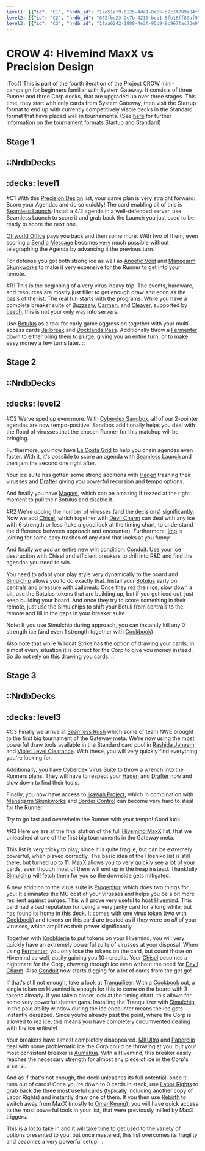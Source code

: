 ```yaml
---
level1: [{"id": "C1", "nrdb_id": "1ae51ef9-6125-4da1-8e55-d2c1f799a84f", "title": "Corp"},{"id": "R1", "nrdb_id": "43064cc5-2872-4a0f-a2b7-c057d1b70693", "title": "Runner"}]
level2: [{"id": "C2", "nrdb_id": "682fbe23-2c7b-4210-bcb1-5fb18ff89af9", "title": "Corp"},{"id": "R2", "nrdb_id": "86a16d2f-786c-40fc-b972-fcb1cdfcbbc0", "title": "Runner"}]
level3: [{"id": "C3", "nrdb_id": "1faa0242-1888-4e3f-95b9-8c967fac73e0", "title": "Corp"},{"id": "R3", "nrdb_id": "ad05ecf6-f984-44cc-9fb3-7323f010ce34", "title": "Runner"}]
---
```


# CROW 4: Hivemind MaxX vs Precision Design
:Toc{}
This is part of the fourth iteration of the Project CROW mini-campaign for beginners familiar with System Gateway. It consists of three Runner and three Corp decks, that are upgraded up over three stages. This time, they start with only cards from System Gateway, then visit the Startup format to end up with currently competitively viable decks in the Standard format that have placed well in tournaments. (See [here](https://nisei.net/players/supported-formats/) for further information on the tournament formats Startup and Standard)

## Stage 1
::NrdbDecks
---
:decks: level1
---
#C1
With this [Precision Design](/en/card/30035) list, your game plan is very straight forward: Score your Agendas and do so quickly! The card enabling all of this is [Seamless Launch](/en/card/30040). Install a 4/2 agenda in a well-defended server. use Seamless Launch to score it and grab back the Launch you just used to be ready to score the next one.

[Offworld Office](/en/card/30067) pays you back and then some more. With two of them, even scoring a [Send a Message](/en/card/30069) becomes very much possible without telegraphing the Agenda by advancing it the previous turn.

For defense you got both strong ice as well as [Anoetic Void](/en/card/30050) and [Manegarm Skunkworks](/en/card/30042) to make it very expensive for the Runner to get into your remote.

#R1
This is the beginning of a very virus-heavy trip. The events, hardware, and resources are mostly just filler to get enough draw and econ as the basis of the list. The real fun starts with the programs. While you have a complete breaker suite of [Buzzsaw](/en/card/30005), [Carmen](/en/card/30015), and [Cleaver](/en/card/30006), supported by [Leech](/en/card/30008), this is not your only way into servers.

Use [Botulus](/en/card/30004) as a tool for early game aggression together with your multi-access cards [Jailbreak](/en/card/30028) and [Docklands Pass](/en/card/30013). Additionally throw a [Fermenter](/en/card/30007) down to either bring them to purge, giving you an entire turn, or to make easy money a few turns later.
::

## Stage 2
::NrdbDecks
---
:decks: level2
---
#C2
We've sped up even more. With [Cyberdex Sandbox](/en/card/26128), all of our 2-pointer agendas are now tempo-positive. Sandbox additionally helps you deal with the flood of virusses that the chosen Runner for this matchup will be bringing.

Furthermore, you now have [La Costa Grid](/en/card/26112) to help you chain agendas even faster. With it, it's possible to score an agenda with [Seamless Launch](/en/card/30040) and then jam the second one right after.

Your ice suite has gotten some strong additions with [Hagen](/en/card/26035) trashing their virusses and [Drafter](/en/card/26101) giving you powerful recursion and tempo options.

And finally you have [Magnet](/en/card/31044), which can be amazing if rezzed at the right moment to pull their Botulus and disable it.

#R2
We're upping the number of virusses (and the decisions) significantly. Now we add [Chisel](/en/card/26003), which together with [Devil Charm](/en/card/26068) can deal with any ice with 6 strength or less (take a good look at the timing chart, to understand the difference between approach and encounter).
Furthermore, [Imp](/en/card/31007) is joining for some easy trashes of any card that looks at you funny.

And finally we add an entire new win condition: [Conduit](/en/card/30024). Use your ice destruction with Chisel and efficient breakers to drill into R&D and find the agendas you need to win.

You need to adapt your play style very dynamically to the board and [Simulchip](/en/card/26085) allows you to do exactly that. Install your [Botulus](/en/card/30004) early on centrals and pressure with [Jailbreak](/en/card/30028). Once they rez their ice, slow down a bit, use the Botulus tokens that are building up, but if you get iced out, just keep building your board. And once they try to score something in their remote, just use the Simulchips to shift your Botuli from centrals to the remote and fill in the gaps in your breaker suite.

Note: If you use Simulchip during approach, you can instantly kill any 0 strength ice (and even 1 strength together with [Cookbook](/en/card/30009))

Also note that while Wildcat Strike has the option of drawing your cards, in almost every situation it is correct for the Corp to give you money instead. So do not rely on this drawing you cards.
::

## Stage 3
::NrdbDecks
---
:decks: level3
---
#C3
Finally we arrive at [Seamless Rush](https://netrunnerdb.com/en/decklist/64839/seamless-rush-1rst-7th-10th-at-early-bird-9-0-) which some of team NWE brought to the first big tournament of the Gateway meta. We're now using the most powerful draw tools available in the Standard card pool in [Rashida Jaheem](/en/card/21080) and [Violet Level Clearance](/en/card/11111). With these, you will very quickly find everything you're looking for. 

Additionally, you have [Cyberdex Virus Suite](/en/card/07027) to throw a wrench into the Runners plans. They will have to respect your [Hagen](/en/card/26035) and [Drafter](/en/card/26101) now and slow down to find their tools.

Finally, you now have access to [Ikawah Project](/en/card/21010), which in combination with [Manegarm Skunkworks](/en/card/30042) and [Border Control](/en/card/28005) can become very hard to steal for the Runner.

Try to go fast and overwhelm the Runner with your tempo! Good luck!

#R3
Here we are at the final station of the full [Hivemind MaxX](https://netrunnerdb.com/en/decklist/64846/hivemind-maxx-1st-4th-6th-7th-10th-14th-at-early-bird-) list, that we unleashed at one of the first big tournaments in the Gateway meta.

This list is very tricky to play, since it is quite fragile, but can be extremely powerful, when played correctly. The basic idea of the Hoshiko list is still there, but turned up to 11. [MaxX](/en/card/07029) allows you to very quickly see a lot of your cards, even though most of them will end up in the heap instead. Thankfully [Simulchip](/en/card/26085) will fetch them for you so the downside gets mitigated.

A new addition to the virus suite is [Progenitor](/en/card/07043), which does two things for you: It eliminates the MU cost of your virusses and helps you be a bit more resilient against purges. This will prove very useful to host [Hivemind](/en/card/07042). This card had a bad reputation for being a very janky card for a long while, but has found its home in this deck. It comes with one virus token (two with [Cookbook](/en/card/30009)) and tokens on this card are treated as if they were on _all_ of your virusses, which amplifies their power significantly.

Together with [Knobkierie](/en/card/21062) to put tokens on your Hivemind, you will very quickly have an extremely powerful suite of virusses at your disposal. When using [Fermenter](/en/card/30007), you only lose the tokens on the card, but count those on Hivemind as well, easily gaining you 10+ credits. Your [Chisel](/en/card/26003) becomes a nightmare for the Corp, chewing through ice even without the need for [Devil Charm](/en/card/26068). Also [Conduit](/en/card/30024) now starts digging for a lot of cards from the get go!

If that's still not enough, take a look at [Tranquilizer](/en/card/30017). With a [Cookbook](/en/card/30009) out, a single token on Hivemind is enough for this to come on the board with 3 tokens already. If you take a closer look at the timing chart, this allows for some very powerful shenanigans. Installing the Tranquilizer with [Simulchip](/en/card/26085) in the paid ability window during the ice encounter means the ice gets instantly derezzed. Since you're already past the point, where the Corp is allowed to rez ice, this means you have completely circumvented dealing with the ice entirely!

Your breakers have almost completely disappeared. [MKUltra](/en/card/11081) and [Paperclip](/en/card/11024) deal with some problematic ice the Corp could be throwing at you, but your most consistent breaker is [Aumakua](/en/card/12104). With a Hivemind, this breaker easily reaches the necessary strength for almost any piece of ice in the Corp's arsenal.

And as if that's not enough, the deck unleashes its full potential, once it runs out of cards! Once you're down to 0 cards in stack, use [Labor Rights](/en/card/28001) to grab back the three most useful cards (typically including another copy of Labor Rights) and instantly draw one of them. If you then use [Rebirth](/en/card/10083) to switch away from MaxX (mostly to [Omar Keung](/en/card/11043)), you will have quick access to the most powerful tools in your list, that were previously milled by MaxX triggers.

This is a lot to take in and it will take time to get used to the variety of options presented to you, but once mastered, this list overcomes its fragility and becomes a very powerful setup!
::